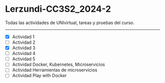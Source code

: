 # Lerzundi-CC3S2_2024-2
Todas las actividades de UNIvirtual, tareas y pruebas del curso.

---

- [X] Actividad 1
- [ ] Actividad 2
- [X] Actividad 3
- [ ] Actividad 4
- [ ] Actividad 5
- [ ] Actividad Docker, Kubernetes, Microservicios
- [ ] Actividad Herramientas de microservicios
- [ ] Actividad Play with Docker